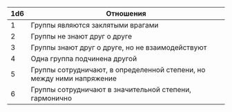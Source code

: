 | 1d6 | Отношения                                                             |
| --- | --------------------------------------------------------------------- |
| 1   | Группы являются заклятыми врагами                                     |
| 2   | Группы не знают друг о друге                                          |
| 3   | Группы знают друг о друге, но не взаимодействуют                      |
| 4   | Одна группа подчинена другой                                          |
| 5   | Группы сотрудничают, в определенной степени, но между ними напряжение |
| 6   | Группы сотрудничают в значительной степени, гармонично                |
